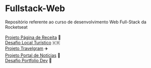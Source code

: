 # Fullstack-Web
Repositório referente ao curso de desenvolvimento Web Full-Stack da Rocketseat<br><br>
[Projeto Página de Receita](https://davirferreir4.github.io/Fullstack-Web/Iniciando-o-HTML-e-CSS/Projeto-Pagina-de-Receita/) 🧁<br>
[Desafio Local Turístico](https://davirferreir4.github.io/Fullstack-Web/Iniciando-o-HTML-e-CSS/Desafio-Local-Tur%C3%ADstico/index.html) 🇰🇷<br>
[Projeto Travelgram](https://davirferreir4.github.io/Fullstack-Web/Layout-com-CSS/Projeto-Travelgram) ✈️<br>
[Projeto Portal de Notícias](https://davirferreir4.github.io/Fullstack-Web/Layout-com-CSS/Projeto-Portal-de-Noticias) 📰<br>
[Desafio Portfolio Dev](https://davirferreir4.github.io/Fullstack-Web/Layout-com-CSS/Desafio-Portfolio-Dev) 📁
